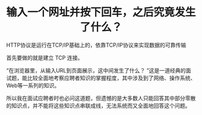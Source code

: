 <h1 align=center>输入一个网址并按下回车，之后究竟发生了什么？</h1>

HTTP协议是运行在TCP/IP基础上的，依靠TCP/IP协议来实现数据的可靠传输

首先要做的就是建立 TCP 连接。

“在浏览器里，从输入URL到页面展示，这中间发生了什么？ ”这是一道经典的面试题，能比较全面地考察应聘者知识的掌握程度，其中涉及到了网络、操作系统、Web等一系列的知识。

所以我在面试应聘者时也必问这道题，但遗憾的是大多数人只能回答其中部分零散的知识点，并不能将这些知识点串联成线，无法系统而又全面地回答这个问题。